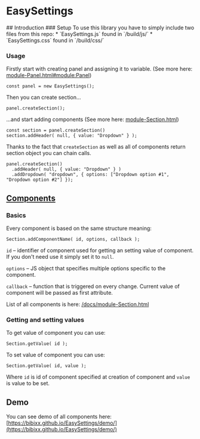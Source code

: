 <h1 class="page-title">EasySettings</h1>
## Introduction
### Setup
To use this library you have to simply include two files from this repo:
 * `EasySettings.js` found in `/build/js/`
 * `EasySettings.css` found in `/build/css/`

### Usage
Firstly start with creating panel and assigning it to variable. (See more here: [module-Panel.html#module:Panel](https://bibixx.github.io/EasySettings/docs/module-Panel.html#module:Panel))

```
const panel = new EasySettings();
```

Then you can create section...
```
panel.createSection();
```
...and start adding components (See more here: [module-Section.html](https://bibixx.github.io/EasySettings/docs/module-Section.html))
```
const section = panel.createSection()
section.addHeader( null, { value: "Dropdown" } );
```

Thanks to the fact that `createSection` as well as all of components return section object you can chain calls.

```
panel.createSection()
  .addHeader( null, { value: "Dropdown" } )
  .addDropdown( "dropdown", { options: ["Dropdown option #1", "Dropdown option #2"] });
```

## [Components](https://bibixx.github.io/EasySettings/docs/module-Section.html)
### Basics
Every component is based on the same structure meaning:
```
Section.addComponentName( id, options, callback );
```

`id` – identifier of component used for getting an setting value of component. If you don't need use it simply set it to `null`.

`options` – JS object that specifies multiple options specific to the component.

`callback` – function that is triggered on every change. Current value of component will be passed as first attribute.

List of all components is here: [/docs/module-Section.html](https://bibixx.github.io/EasySettings/docs/module-Section.html)

### Getting and setting values
To get value of component you can use:
```
Section.getValue( id );
```

To set value of component you can use:
```
Section.getValue( id, value );
```

Where `id` is id of component specified at creation of component and `value` is value to be set.

## Demo
You can see demo of all components here:
[https://bibixx.github.io/EasySettings/demo/](https://bibixx.github.io/EasySettings/demo/)

